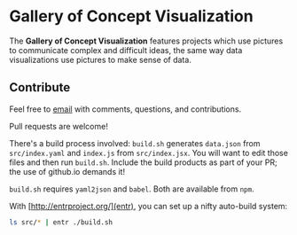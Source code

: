 # Gallery of Concept Visualization

The **Gallery of Concept Visualization** features projects which use pictures to communicate complex and difficult ideas, the same way data visualizations use pictures to make sense of data.

## Contribute

Feel free to <a href='mailto:joshuah@alum.mit.edu'>email</a> with comments, questions, and contributions.

Pull requests are welcome!

There's a build process involved: `build.sh` generates `data.json` from `src/index.yaml` and `index.js` from `src/index.jsx`. You will want to edit those files and then run `build.sh`. Include the build products as part of your PR; the use of github.io demands it!

`build.sh` requires `yaml2json` and `babel`. Both are available from `npm`.

With [http://entrproject.org/](entr), you can set up a nifty auto-build system:

```sh
ls src/* | entr ./build.sh
```
